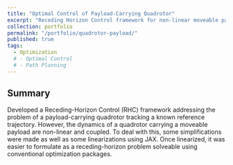 ```yaml
---
title: "Optimal Control of Payload-Carrying Quadrotor"
excerpt: "Receding Horizon Control framework for non-linear moveable payload problem, written using <b>Python, JAX & CVXPy.</b>" #<br/><img src='/images/500x300.png'>"
collection: portfolio
permalink: "/portfolio/quadrotor-payload/"
published: true
tags:
  - Optimization
  # - Optimal Control
  # - Path Planning
---
```


## Summary

Developed a Receding-Horizon Control (RHC) framework addressing the problem of a payload-carrying quadrotor tracking a known reference trajectory. However, the dynamics of a quadrotor carrying a moveable payload are non-linear and coupled. To deal with this, some simplifications were made as well as some linearizations using JAX. Once linearized, it was easier to formulate as a receding-horizon problem solveable using conventional optimization packages. 